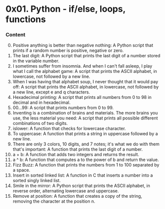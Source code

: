 # 0x01. Python - if/else, loops, functions

### Content

0. Positive anything is better than negative nothing: A Python script that prints if a random number is positive, negative or zero.
1. The last digit: A Python script that prints the last digit of a number stored in the variable number.
2. I sometimes suffer from insomnia. And when I can't fall asleep, I play what I call the alphabet game: A script that prints the ASCII alphabet, in lowercase, not followed by a new line.
3. When I was having that alphabet soup, I never thought that it would pay off: A script that prints the ASCII alphabet, in lowercase, not followed by a new line, except e and q characters.
4. Hexadecimal printing: A script that prints all numbers from 0 to 98 in decimal and in hexadecimal.
5. 00...99: A script that prints numbers from 0 to 99.
6. Inventing is a combination of brains and materials. The more brains you use, the less material you need: A script that prints all possible different combinations of two digits.
7. islower: A function that checks for lowercase character.
8. To uppercase: A function that prints a string in uppercase followed by a new line.
9. There are only 3 colors, 10 digits, and 7 notes; it's what we do with them that's important: A function that prints the last digit of a number.
10. a + b: A function that adds two integers and returns the result.
11. a ^ b: A function that computes a to the power of b and return the value.
12. Fizz Buzz: A function that prints the numbers from 1 to 100 separated by a space.
13. Insert in sorted linked list: A function in C that inserts a number into a sorted singly linked list.
14. Smile in the mirror: A Python script that prints the ASCII alphabet, in reverse order, alternating lowercase and uppercase.
15. Remove at position: A function that creates a copy of the string, removing the character at the position n.
